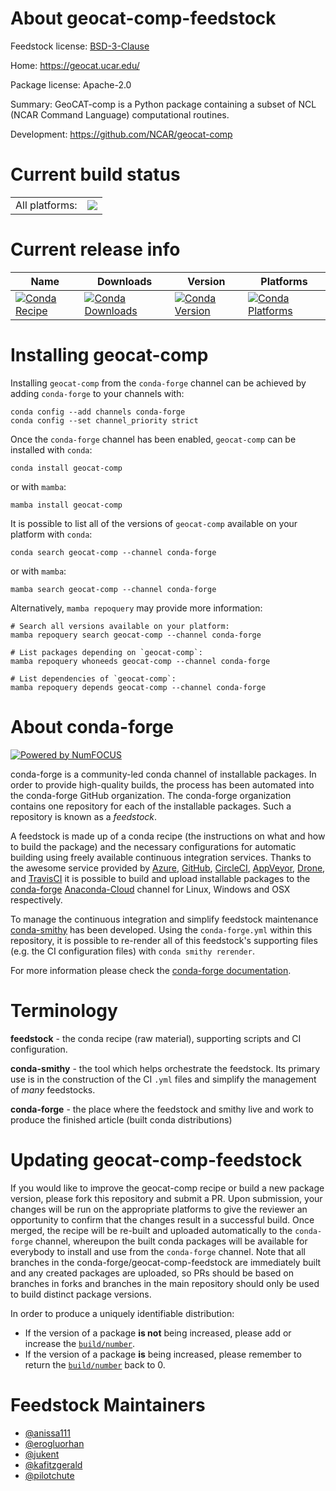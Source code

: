 About geocat-comp-feedstock
===========================

Feedstock license: [BSD-3-Clause](https://github.com/conda-forge/geocat-comp-feedstock/blob/main/LICENSE.txt)

Home: https://geocat.ucar.edu/

Package license: Apache-2.0

Summary: GeoCAT-comp is a Python package containing a subset of NCL (NCAR Command Language) computational routines.

Development: https://github.com/NCAR/geocat-comp

Current build status
====================


<table><tr><td>All platforms:</td>
    <td>
      <a href="https://dev.azure.com/conda-forge/feedstock-builds/_build/latest?definitionId=15953&branchName=main">
        <img src="https://dev.azure.com/conda-forge/feedstock-builds/_apis/build/status/geocat-comp-feedstock?branchName=main">
      </a>
    </td>
  </tr>
</table>

Current release info
====================

| Name | Downloads | Version | Platforms |
| --- | --- | --- | --- |
| [![Conda Recipe](https://img.shields.io/badge/recipe-geocat--comp-green.svg)](https://anaconda.org/conda-forge/geocat-comp) | [![Conda Downloads](https://img.shields.io/conda/dn/conda-forge/geocat-comp.svg)](https://anaconda.org/conda-forge/geocat-comp) | [![Conda Version](https://img.shields.io/conda/vn/conda-forge/geocat-comp.svg)](https://anaconda.org/conda-forge/geocat-comp) | [![Conda Platforms](https://img.shields.io/conda/pn/conda-forge/geocat-comp.svg)](https://anaconda.org/conda-forge/geocat-comp) |

Installing geocat-comp
======================

Installing `geocat-comp` from the `conda-forge` channel can be achieved by adding `conda-forge` to your channels with:

```
conda config --add channels conda-forge
conda config --set channel_priority strict
```

Once the `conda-forge` channel has been enabled, `geocat-comp` can be installed with `conda`:

```
conda install geocat-comp
```

or with `mamba`:

```
mamba install geocat-comp
```

It is possible to list all of the versions of `geocat-comp` available on your platform with `conda`:

```
conda search geocat-comp --channel conda-forge
```

or with `mamba`:

```
mamba search geocat-comp --channel conda-forge
```

Alternatively, `mamba repoquery` may provide more information:

```
# Search all versions available on your platform:
mamba repoquery search geocat-comp --channel conda-forge

# List packages depending on `geocat-comp`:
mamba repoquery whoneeds geocat-comp --channel conda-forge

# List dependencies of `geocat-comp`:
mamba repoquery depends geocat-comp --channel conda-forge
```


About conda-forge
=================

[![Powered by
NumFOCUS](https://img.shields.io/badge/powered%20by-NumFOCUS-orange.svg?style=flat&colorA=E1523D&colorB=007D8A)](https://numfocus.org)

conda-forge is a community-led conda channel of installable packages.
In order to provide high-quality builds, the process has been automated into the
conda-forge GitHub organization. The conda-forge organization contains one repository
for each of the installable packages. Such a repository is known as a *feedstock*.

A feedstock is made up of a conda recipe (the instructions on what and how to build
the package) and the necessary configurations for automatic building using freely
available continuous integration services. Thanks to the awesome service provided by
[Azure](https://azure.microsoft.com/en-us/services/devops/), [GitHub](https://github.com/),
[CircleCI](https://circleci.com/), [AppVeyor](https://www.appveyor.com/),
[Drone](https://cloud.drone.io/welcome), and [TravisCI](https://travis-ci.com/)
it is possible to build and upload installable packages to the
[conda-forge](https://anaconda.org/conda-forge) [Anaconda-Cloud](https://anaconda.org/)
channel for Linux, Windows and OSX respectively.

To manage the continuous integration and simplify feedstock maintenance
[conda-smithy](https://github.com/conda-forge/conda-smithy) has been developed.
Using the ``conda-forge.yml`` within this repository, it is possible to re-render all of
this feedstock's supporting files (e.g. the CI configuration files) with ``conda smithy rerender``.

For more information please check the [conda-forge documentation](https://conda-forge.org/docs/).

Terminology
===========

**feedstock** - the conda recipe (raw material), supporting scripts and CI configuration.

**conda-smithy** - the tool which helps orchestrate the feedstock.
                   Its primary use is in the construction of the CI ``.yml`` files
                   and simplify the management of *many* feedstocks.

**conda-forge** - the place where the feedstock and smithy live and work to
                  produce the finished article (built conda distributions)


Updating geocat-comp-feedstock
==============================

If you would like to improve the geocat-comp recipe or build a new
package version, please fork this repository and submit a PR. Upon submission,
your changes will be run on the appropriate platforms to give the reviewer an
opportunity to confirm that the changes result in a successful build. Once
merged, the recipe will be re-built and uploaded automatically to the
`conda-forge` channel, whereupon the built conda packages will be available for
everybody to install and use from the `conda-forge` channel.
Note that all branches in the conda-forge/geocat-comp-feedstock are
immediately built and any created packages are uploaded, so PRs should be based
on branches in forks and branches in the main repository should only be used to
build distinct package versions.

In order to produce a uniquely identifiable distribution:
 * If the version of a package **is not** being increased, please add or increase
   the [``build/number``](https://docs.conda.io/projects/conda-build/en/latest/resources/define-metadata.html#build-number-and-string).
 * If the version of a package **is** being increased, please remember to return
   the [``build/number``](https://docs.conda.io/projects/conda-build/en/latest/resources/define-metadata.html#build-number-and-string)
   back to 0.

Feedstock Maintainers
=====================

* [@anissa111](https://github.com/anissa111/)
* [@erogluorhan](https://github.com/erogluorhan/)
* [@jukent](https://github.com/jukent/)
* [@kafitzgerald](https://github.com/kafitzgerald/)
* [@pilotchute](https://github.com/pilotchute/)

